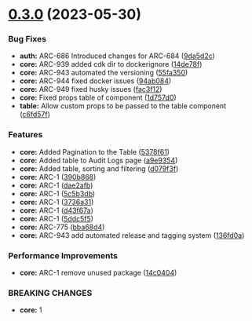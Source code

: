 # [0.3.0](https://github.com/sourcefuse/react-boilerplate-ts-ui/compare/0.2.3...0.3.0) (2023-05-30)


### Bug Fixes

* **auth:** ARC-686 Introduced changes for ARC-684 ([9da5d2c](https://github.com/sourcefuse/react-boilerplate-ts-ui/commit/9da5d2ccc0b1efbb2ee435128ad226c7cf76aa5b))
* **core:** ARC-939 added cdk dir to dockerignore ([14de78f](https://github.com/sourcefuse/react-boilerplate-ts-ui/commit/14de78fe7e336c279b468b82229e8c7df48fff48))
* **core:** ARC-943 automated the versioning ([55fa350](https://github.com/sourcefuse/react-boilerplate-ts-ui/commit/55fa3501e5c8ae3f0b8f715d7304429131a7c5c2))
* **core:** ARC-944 fixed docker issues ([94ab084](https://github.com/sourcefuse/react-boilerplate-ts-ui/commit/94ab084bf711b924902eb13bc72c48bc9ad5940f))
* **core:** ARC-949 fixed husky issues ([fac3f12](https://github.com/sourcefuse/react-boilerplate-ts-ui/commit/fac3f122df84010825fff8b9273d0abec14a9129))
* **core:** Fixed props table of component ([1d757d0](https://github.com/sourcefuse/react-boilerplate-ts-ui/commit/1d757d0f48fee07ce0f39e07f20b688495259273))
* **table:** Allow custom props to be passed to the table component ([c6fd57f](https://github.com/sourcefuse/react-boilerplate-ts-ui/commit/c6fd57fdeeea4d6cba9a715887bafcc753046847))


### Features

* **core:** Added Pagination to the Table ([5378f61](https://github.com/sourcefuse/react-boilerplate-ts-ui/commit/5378f61121235051688d93a58cfb60f43fdc2cad))
* **core:** Added table to Audit Logs page ([a9e9354](https://github.com/sourcefuse/react-boilerplate-ts-ui/commit/a9e93540ad4d5fbda225cf039fb635b9f97d78ea))
* **core:** Added table, sorting and filtering ([d079f3f](https://github.com/sourcefuse/react-boilerplate-ts-ui/commit/d079f3f73f528e207155daf9d0fb8c258fbe273d))
* **core:** ARC-1 ([390b868](https://github.com/sourcefuse/react-boilerplate-ts-ui/commit/390b868b6232d0bcd1d2160621ec0843f28780ca))
* **core:** ARC-1 ([dae2afb](https://github.com/sourcefuse/react-boilerplate-ts-ui/commit/dae2afb1f2863623bd2e1e3b3794a92385fbc6ef))
* **core:** ARC-1 ([5c5b3db](https://github.com/sourcefuse/react-boilerplate-ts-ui/commit/5c5b3db560985651bcd325dfe18fd7117cdaa267))
* **core:** ARC-1 ([3736a31](https://github.com/sourcefuse/react-boilerplate-ts-ui/commit/3736a31755d9bf7e187b329e578e98bfdb04cf65))
* **core:** ARC-1 ([d43f67a](https://github.com/sourcefuse/react-boilerplate-ts-ui/commit/d43f67a1b76c73ea51517ad79fab3bede66e4912))
* **core:** ARC-1  ([5ddc5f5](https://github.com/sourcefuse/react-boilerplate-ts-ui/commit/5ddc5f5ad72c8744d2338500aa26b08cdab6890f))
* **core:** ARC-775 ([bba68d4](https://github.com/sourcefuse/react-boilerplate-ts-ui/commit/bba68d464904716cea8cb265f94a824f56e0ab47))
* **core:** ARC-943 add automated release and tagging system ([136fd0a](https://github.com/sourcefuse/react-boilerplate-ts-ui/commit/136fd0a8013927280a5332649d2dee1733dbbb54))


### Performance Improvements

* **core:** ARC-1 remove unused package ([14c0404](https://github.com/sourcefuse/react-boilerplate-ts-ui/commit/14c0404cd5dbea103bedbe9f460441292e424763))


### BREAKING CHANGES

* **core:** 1




